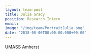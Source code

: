 ```yaml
---
layout: team-post
title: Julia Grady
position: Research Intern
email: 
image: "/img/team/PortraitJulia.png"
date: '2018-08-06T00:00:00.000+00:00'
---
```


UMASS Amherst

